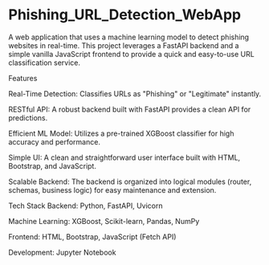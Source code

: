 # Phishing_URL_Detection_WebApp
A web application that uses a machine learning model to detect phishing websites in real-time. This project leverages a FastAPI backend and a simple vanilla JavaScript frontend to provide a quick and easy-to-use URL classification service.


Features

Real-Time Detection: Classifies URLs as "Phishing" or "Legitimate" instantly.

RESTful API: A robust backend built with FastAPI provides a clean API for predictions.

Efficient ML Model: Utilizes a pre-trained XGBoost classifier for high accuracy and performance.

Simple UI: A clean and straightforward user interface built with HTML, Bootstrap, and JavaScript.

Scalable Backend: The backend is organized into logical modules (router, schemas, business logic) for easy maintenance and extension.


Tech Stack
Backend: Python, FastAPI, Uvicorn

Machine Learning: XGBoost, Scikit-learn, Pandas, NumPy

Frontend: HTML, Bootstrap, JavaScript (Fetch API)

Development: Jupyter Notebook

